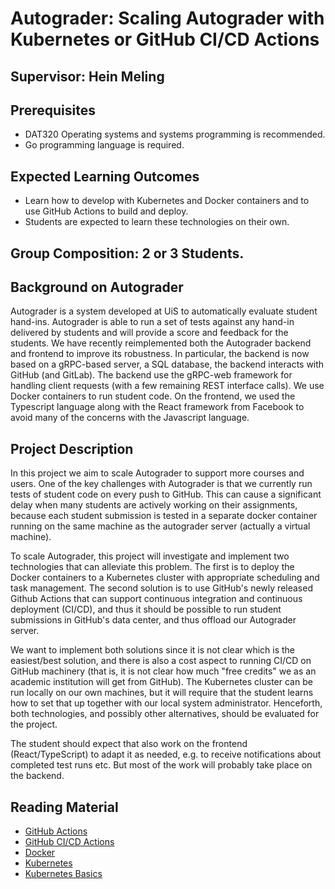 # Autograder: Scaling Autograder with Kubernetes or GitHub CI/CD Actions

## Supervisor: Hein Meling

## Prerequisites

- DAT320 Operating systems and systems programming is recommended.
- Go programming language is required.

## Expected Learning Outcomes

- Learn how to develop with Kubernetes and Docker containers and to use GitHub Actions to build and deploy.
- Students are expected to learn these technologies on their own.

## Group Composition: 2 or 3 Students.

## Background on Autograder

Autograder is a system developed at UiS to automatically evaluate student hand-ins. Autograder is able to run a set of tests against any hand-in delivered by students and will provide a score and feedback for the students. We have recently reimplemented both the Autograder backend and frontend to improve its robustness. In particular, the backend is now based on a gRPC-based server, a SQL database, the backend interacts with GitHub (and GitLab). The backend use the gRPC-web framework for handling client requests (with a few remaining REST interface calls). We use Docker containers to run student code. On the frontend, we used the Typescript language along with the React framework from Facebook to avoid many of the concerns with the Javascript language.

## Project Description

In this project we aim to scale Autograder to support more courses and users. One of the key challenges with Autograder is that we currently run tests of student code on every push to GitHub. This can cause a significant delay when many students are actively working on their assignments, because each student submission is tested in a separate docker container running on the same machine as the autograder server (actually a virtual machine).

To scale Autograder, this project will investigate and implement two technologies that can alleviate this problem. The first is to deploy the Docker containers to a Kubernetes cluster with appropriate scheduling and task management. The second solution is to use GitHub's newly released Github Actions that can support continuous integration and continuous deployment (CI/CD), and thus it should be possible to run student submissions in GitHub's data center, and thus offload our Autograder server.

We want to implement both solutions since it is not clear which is the easiest/best solution, and there is also a cost aspect to running CI/CD on GitHub machinery (that is, it is not clear how much "free credits" we as an academic institution will get from GitHub). The Kubernetes cluster can be run locally on our own machines, but it will require that the student learns how to set that up together with our local system administrator. Henceforth, both technologies, and possibly other alternatives, should be evaluated for the project.

The student should expect that also work on the frontend (React/TypeScript) to adapt it as needed, e.g. to receive notifications about completed test runs etc. But most of the work will probably take place on the backend.

## Reading Material

- [GitHub Actions](https://github.com/features/actions)
- [GitHub CI/CD Actions](https://github.blog/2019-08-08-github-actions-now-supports-ci-cd/)
- [Docker](https://www.docker.com)
- [Kubernetes](https://kubernetes.io)
- [Kubernetes Basics](https://kubernetes.io/docs/tutorials/kubernetes-basics/)
